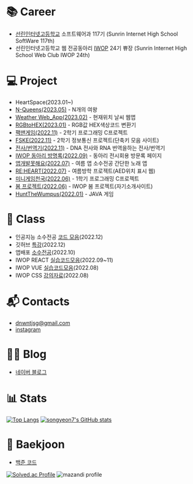 <!-- ### Hi there 👋 -->

<!--
**songyeon7/songyeon7** is a ✨ _special_ ✨ repository because its `README.md` (this file) appears on your GitHub profile.

Here are some ideas to get you started:

- 🔭 I’m currently working on ...
- 🌱 I’m currently learning ...
- 👯 I’m looking to collaborate on ...
- 🤔 I’m looking for help with ...
- 💬 Ask me about ...
- 📫 How to reach me: ...
- 😄 Pronouns: ...
- ⚡ Fun fact: ...
-->

<!--
![header](https://capsule-render.vercel.app/api?type=waving&color=auto&height=300&section=header&desc=SRIHS%20SW%20117&descAlign=70&text=songyeon7&fontSize=70&FontAlignY=40)

![songyeon7's GitHub stats](https://github-readme-stats.vercel.app/api?username=songyeon7&show_icons=true&theme=radical)
-->

# 📚 Career
- [선린인터넷고등학교](https://sunrint.sen.hs.kr/) 소프트웨어과 117기 (Sunrin Internet High School SoftWare 117th)
- 선린인터넷고등학교 웹 전공동아리 [IWOP](https://iwop.github.io/) 24기 쀼장 (Sunrin Internet High School Web Club IWOP 24th)


# 💻 Project
- HeartSpace(2023.01~)
- [N-Queens(2023.05)](https://songyeon7.github.io/NQueen/) - N개의 여왕
- [Weather Web_App(2023.02)](https://github.com/songyeon7/WeatherApp_React) - 현재위치 날씨 웹앱
- [RGBtoHEX(2023.01)](https://songyeon7.github.io/RGBtoHEX/) - RGB값 HEX색상코드 변환기
- [팩맨게임(2022.11)](https://github.com/songyeon7/PACMAN) - 2학기 프로그래밍 C프로젝트
- [FSKE(2022.11)](https://github.com/songyeon7/FSKE_WEB) - 2학기 정보통신 프로젝트(단축키 모음 사이트)
- [전사/번역기(2022.11)](https://github.com/songyeon7/DNAtoRNAtoDNA) - DNA 전사와 RNA 번역을하는 전사/번역기
- [IWOP 동아리 방명록(2022.09)](https://github.com/songyeon7/IWOP-2022-09-07) - 동아리 전시회용 방문록 페이지
- [앱개발못해요(2022.07)](https://github.com/songyeon7/I-can-t-develop-apps) - 여름 앱 소수전공 간단한 노래 앱
- [RE:HEART(2022.07)](https://github.com/songyeon7/RE-HEART) - 여름방학 프로젝트(AED위치 표시 웹)
- [미니게임천국(2022.06)](https://github.com/songyeon7/minigame_C) - 1학기 프로그래밍 C프로젝트
- [봄 프로젝트(2022.06)](https://github.com/songyeon7/firstweb) - IWOP 봄 프로젝트(자기소개사이트)
- [HuntTheWumpus(2022.01)](https://github.com/songyeon7/JAVA_HuntTheWumpusGame) - JAVA 게임


# 🏫 Class
- 인공지능 소수전공 [코드 모음](https://github.com/dnwntjsg/AI-2022)(2022.12)
- 깃허브 [특강](https://github.com/songyeon7/github_c)(2022.12)
- 앱배포 [소수전공](https://github.com/songyeon7/FoodInfo1021)(2022.10)
- IWOP REACT [실습코드모음](https://github.com/songyeon7/IWOP_REACT_2022)(2022.09~11)
- IWOP VUE [실습코드모음](https://github.com/songyeon7/IWOP-VUE)(2022.08)
- IWOP CSS [강의자료](https://github.com/songyeon7/IWOP_CSS_PPTX)(2022.08)


# 📬 Contacts
- dnwntjsg@gmail.com
- [instagram](https://www.instagram.com/silsu_ro/)


# 👩‍💻 Blog
- [네이버 블로그](https://blog.naver.com/song_yeon7)


# 📊 Stats
[![Top Langs](https://github-readme-stats.vercel.app/api/top-langs/?username=songyeon7&layout=compact&theme=tokyonight&langs_count=10)](https://github.com/songyeon7/songyeon7/edit/main/README.md)
[![songyeon7's GitHub stats](https://github-readme-stats.vercel.app/api?username=songyeon7&theme=tokyonight)](https://github.com/anuraghazra/github-readme-stats)


# 🏅 Baekjoon
- [백준 코드](https://github.com/songyeon7/Baekjoon_songyeon7)


[![Solved.ac Profile](http://mazassumnida.wtf/api/v2/generate_badge?boj=suneon7)](https://solved.ac/suneon7/)
![mazandi profile](http://mazandi.herokuapp.com/api?handle=suneon7&theme=warm)
